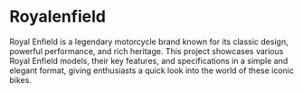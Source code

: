 # Royalenfield
Royal Enfield is a legendary motorcycle brand known for its classic design, powerful performance, and rich heritage. This project showcases various Royal Enfield models, their key features, and specifications in a simple and elegant format, giving enthusiasts a quick look into the world of these iconic bikes.
